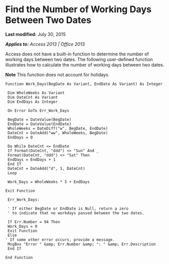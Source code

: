 
# Find the Number of Working Days Between Two Dates

 **Last modified:** July 30, 2015

 _**Applies to:** Access 2013 | Office 2013_

Access does not have a built-in function to determine the number of working days between two dates. The following user-defined function illustrates how to calculate the number of working days between two dates. 


 **Note**  This function does not account for holidays.




```
Function Work_Days(BegDate As Variant, EndDate As Variant) As Integer 
 
 Dim WholeWeeks As Variant 
 Dim DateCnt As Variant 
 Dim EndDays As Integer 
 
 On Error GoTo Err_Work_Days 
 
 BegDate = DateValue(BegDate) 
 EndDate = DateValue(EndDate) 
 WholeWeeks = DateDiff("w", BegDate, EndDate) 
 DateCnt = DateAdd("ww", WholeWeeks, BegDate) 
 EndDays = 0 
 
 Do While DateCnt <= EndDate 
 If Format(DateCnt, "ddd") <> "Sun" And _ 
 Format(DateCnt, "ddd") <> "Sat" Then 
 EndDays = EndDays + 1 
 End If 
 DateCnt = DateAdd("d", 1, DateCnt) 
 Loop 
 
 Work_Days = WholeWeeks * 5 + EndDays 
 
Exit Function 
 
 Err_Work_Days: 
 
 ' If either BegDate or EndDate is Null, return a zero 
 ' to indicate that no workdays passed between the two dates. 
 
 If Err.Number = 94 Then 
 Work_Days = 0 
 Exit Function 
 Else 
' If some other error occurs, provide a message. 
 MsgBox "Error " &amp; Err.Number &amp; ": " &amp; Err.Description 
 End If 
 
End Function
```

